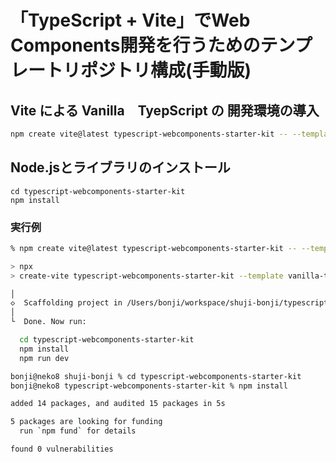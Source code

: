 # 「TypeScript + Vite」でWeb Components開発を行うためのテンプレートリポジトリ構成(手動版)

## Vite による Vanilla　TyepScript の 開発環境の導入

```sh
npm create vite@latest typescript-webcomponents-starter-kit -- --template vanilla-ts
```

## Node.jsとライブラリのインストール

```
cd typescript-webcomponents-starter-kit
npm install
```


### 実行例
```sh
% npm create vite@latest typescript-webcomponents-starter-kit -- --template vanilla-ts

> npx
> create-vite typescript-webcomponents-starter-kit --template vanilla-ts

│
◇  Scaffolding project in /Users/bonji/workspace/shuji-bonji/typescript-webcomponents-starter-kit...
│
└  Done. Now run:

  cd typescript-webcomponents-starter-kit
  npm install
  npm run dev

bonji@neko8 shuji-bonji % cd typescript-webcomponents-starter-kit
bonji@neko8 typescript-webcomponents-starter-kit % npm install

added 14 packages, and audited 15 packages in 5s

5 packages are looking for funding
  run `npm fund` for details

found 0 vulnerabilities
```